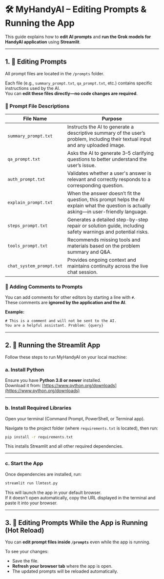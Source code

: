 # 🛠️ MyHandyAI – Editing Prompts & Running the App
 
This guide explains how to **edit AI prompts** and **run the Grok models for HandyAI  application** using **Streamlit**.

---

## 1. 🧠 Editing Prompts

All prompt files are located in the `/prompts` folder.

Each file (e.g., `summary_prompt.txt`, `qa_prompt.txt`, etc.) contains specific instructions used by the AI.  
You can **edit these files directly—no code changes are required**.

### 📄 Prompt File Descriptions

| File Name          | Purpose |
|--------------------|---------|
| `summary_prompt.txt` | Instructs the AI to generate a descriptive summary of the user’s problem, including their textual input and any uploaded image. |
| `qa_prompt.txt`       | Asks the AI to generate 3–5 clarifying questions to better understand the user’s issue. |
| `auth_prompt.txt`     | Validates whether a user's answer is relevant and correctly responds to a corresponding question. |
| `explain_prompt.txt`  | When the answer doesn’t fit the question, this prompt helps the AI explain what the question is actually asking—in user-friendly language. |
| `steps_prompt.txt`    | Generates a detailed step-by-step repair or solution guide, including safety warnings and potential risks. |
| `tools_prompt.txt`    | Recommends missing tools and materials based on the problem summary and Q&A. |
| `chat_system_prompt.txt` | Provides ongoing context and maintains continuity across the live chat session. |

### 💬 Adding Comments to Prompts

You can add comments for other editors by starting a line with `#`.  
These comments are **ignored by the application and the AI**.

**Example:**
```txt
# This is a comment and will not be sent to the AI.
You are a helpful assistant. Problem: {query}
```

---

## 2. 🚀 Running the Streamlit App

Follow these steps to run MyHandyAI on your local machine:

### a. Install Python

Ensure you have **Python 3.8 or newer** installed.  
Download it from: [https://www.python.org/downloads](https://www.python.org/downloads)

---

### b. Install Required Libraries

Open your terminal (Command Prompt, PowerShell, or Terminal app).

Navigate to the project folder (where `requirements.txt` is located), then run:

```bash
pip install -r requirements.txt
```

This installs Streamlit and all other required dependencies.

---

### c. Start the App

Once dependencies are installed, run:

```bash
streamlit run llmtest.py
```

This will launch the app in your default browser.  
If it doesn’t open automatically, copy the URL displayed in the terminal and paste it into your browser.

---

## 3. 🔄 Editing Prompts While the App is Running (Hot Reload)

You can **edit prompt files inside `/prompts`** even while the app is running.

To see your changes:

- Save the file.
- **Refresh your browser tab** where the app is open.
- The updated prompts will be reloaded automatically.